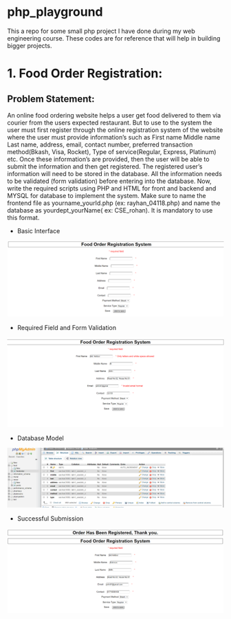 # php_playground
This a repo for some small php project I have done during my web engineering course. These codes are for reference that will help in building bigger projects.

# 1. Food Order Registration:
## Problem Statement:
An online food ordering website helps a user get food delivered to them via courier from
the users expected restaurant. But to use to the system the user must first register
through the online registration system of the website where the user must provide
information’s such as First name Middle name Last name, address, email, contact
number, preferred transaction method(Bkash, Visa, Rocket), Type of service(Regular,
Express, Platinum) etc. Once these information’s are provided, then the user will be able
to submit the information and then get registered. The registered user’s information will
need to be stored in the database. All the information needs to be validated (form
validation) before entering into the database. Now, write the required scripts using PHP
and HTML for front and backend and MYSQL for database to implement the system. Make
sure to name the frontend file as yourname_yourId.php (ex: rayhan_04118.php) and
name the database as yourdept_yourName( ex: CSE_rohan). It is mandatory to use this
format.

- Basic Interface
<img src = "https://raw.githubusercontent.com/arfin97/php_playground/master/Food%20Order%20Registration/0.png?token=AYCaTeqihZGsHlaM8VJP0aC8hvSQyHRwks5cvJruwA%3D%3D">

- Required Field and Form Validation
<img src = "https://raw.githubusercontent.com/arfin97/php_playground/master/Food%20Order%20Registration/1.png?token=AYCaTVsvKjaMzLficodBPRGcoskfCoG-ks5cvJsTwA%3D%3D">

- Database Model
<img src = "https://raw.githubusercontent.com/arfin97/php_playground/master/Food%20Order%20Registration/2.png?token=AYCaTZHgzgmHB0JAoPJlBMFY40nVgVy8ks5cvJsjwA%3D%3D">

- Successful Submission
<img src = "https://raw.githubusercontent.com/arfin97/php_playground/master/Food%20Order%20Registration/3.png?token=AYCaTTk8uiyONcT8l3r_5tgTakxGyAgkks5cvJs4wA%3D%3D">



